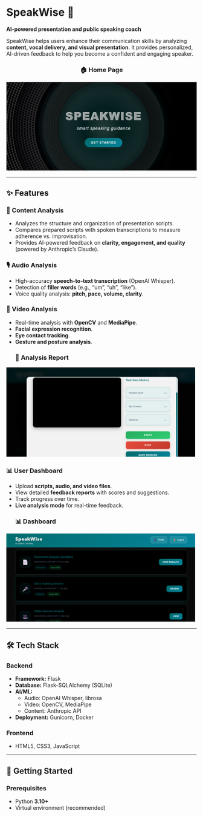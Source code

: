 
# SpeakWise 🎤  
**AI-powered presentation and public speaking coach**  

SpeakWise helps users enhance their communication skills by analyzing **content, vocal delivery, and visual presentation**. It provides personalized, AI-driven feedback to help you become a confident and engaging speaker.  
<h3 align="center">🏠 Home Page</h3>  
<p align="center">
  <img src="index.png" width="700"/>
</p>



---

## ✨ Features  

### 📑 Content Analysis  
- Analyzes the structure and organization of presentation scripts.  
- Compares prepared scripts with spoken transcriptions to measure adherence vs. improvisation.  
- Provides AI-powered feedback on **clarity, engagement, and quality** (powered by Anthropic’s Claude).  

### 🎙️ Audio Analysis  
- High-accuracy **speech-to-text transcription** (OpenAI Whisper).  
- Detection of **filler words** (e.g., “um”, “uh”, “like”).  
- Voice quality analysis: **pitch, pace, volume, clarity**.  

### 🎥 Video Analysis  
- Real-time analysis with **OpenCV** and **MediaPipe**.  
- **Facial expression recognition**.  
- **Eye contact tracking**.  
- **Gesture and posture analysis**.
  <h3>📑 Analysis Report</h3>  
<img src="Analysis.png" width="500"/>   

### 📊 User Dashboard  
- Upload **scripts, audio, and video files**.  
- View detailed **feedback reports** with scores and suggestions.  
- Track progress over time.  
- **Live analysis mode** for real-time feedback.
  <h3>📊 Dashboard</h3>  
<img src="dashboard.png" width="500"/>   

---

## 🛠️ Tech Stack  

### Backend  
- **Framework:** Flask  
- **Database:** Flask-SQLAlchemy (SQLite)  
- **AI/ML:**  
  - Audio: OpenAI Whisper, librosa  
  - Video: OpenCV, MediaPipe  
  - Content: Anthropic API  
- **Deployment:** Gunicorn, Docker  

### Frontend  
- HTML5, CSS3, JavaScript  

---

## 🚀 Getting Started  

### Prerequisites  
- Python **3.10+**  
- Virtual environment (recommended)  


